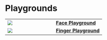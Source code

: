 # Playgrounds

<table>
  <tr>
    <td style="width: 50%"><a href="/playgrounds/face"><img src="https://media.giphy.com/media/Iv2aSMS0QTy2P5JNCX/source.gif"></a></a></td>
    <td>
      <div><strong><a href="/playgrounds/face">Face Playground</a></strong></div>
    </td>
  </tr>
  <tr>
    <td style="width: 50%"><a href="/playgrounds/hand"><img src="https://media2.giphy.com/media/2vcbWI2ZAPeGvJVpII/giphy.gif"></a></td>
    <td>
      <div><strong><a href="/playgrounds/hand">Finger Playground</a></strong></div>
    </td>
  </tr>
</table>